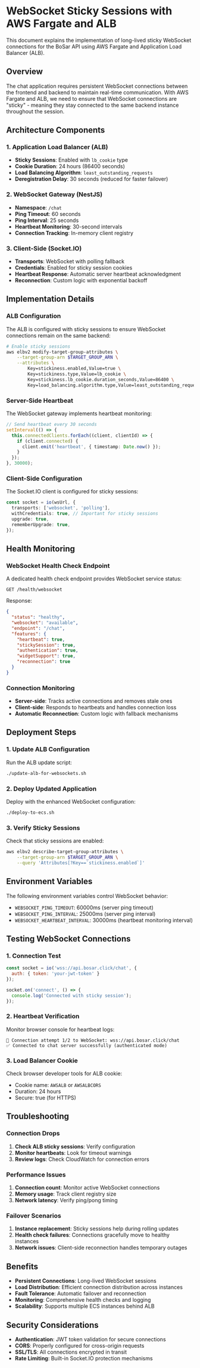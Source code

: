 # WebSocket Sticky Sessions with AWS Fargate and ALB

This document explains the implementation of long-lived sticky WebSocket connections for the BoSar API using AWS Fargate and Application Load Balancer (ALB).

## Overview

The chat application requires persistent WebSocket connections between the frontend and backend to maintain real-time communication. With AWS Fargate and ALB, we need to ensure that WebSocket connections are "sticky" - meaning they stay connected to the same backend instance throughout the session.

## Architecture Components

### 1. **Application Load Balancer (ALB)**
- **Sticky Sessions**: Enabled with `lb_cookie` type
- **Cookie Duration**: 24 hours (86400 seconds)
- **Load Balancing Algorithm**: `least_outstanding_requests`
- **Deregistration Delay**: 30 seconds (reduced for faster failover)

### 2. **WebSocket Gateway (NestJS)**
- **Namespace**: `/chat`
- **Ping Timeout**: 60 seconds
- **Ping Interval**: 25 seconds
- **Heartbeat Monitoring**: 30-second intervals
- **Connection Tracking**: In-memory client registry

### 3. **Client-Side (Socket.IO)**
- **Transports**: WebSocket with polling fallback
- **Credentials**: Enabled for sticky session cookies
- **Heartbeat Response**: Automatic server heartbeat acknowledgment
- **Reconnection**: Custom logic with exponential backoff

## Implementation Details

### ALB Configuration

The ALB is configured with sticky sessions to ensure WebSocket connections remain on the same backend:

```bash
# Enable sticky sessions
aws elbv2 modify-target-group-attributes \
    --target-group-arn $TARGET_GROUP_ARN \
    --attributes \
        Key=stickiness.enabled,Value=true \
        Key=stickiness.type,Value=lb_cookie \
        Key=stickiness.lb_cookie.duration_seconds,Value=86400 \
        Key=load_balancing.algorithm.type,Value=least_outstanding_requests
```

### Server-Side Heartbeat

The WebSocket gateway implements heartbeat monitoring:

```typescript
// Send heartbeat every 30 seconds
setInterval(() => {
  this.connectedClients.forEach((client, clientId) => {
    if (client.connected) {
      client.emit('heartbeat', { timestamp: Date.now() });
    }
  });
}, 30000);
```

### Client-Side Configuration

The Socket.IO client is configured for sticky sessions:

```typescript
const socket = io(wsUrl, {
  transports: ['websocket', 'polling'],
  withCredentials: true, // Important for sticky sessions
  upgrade: true,
  rememberUpgrade: true,
});
```

## Health Monitoring

### WebSocket Health Check Endpoint

A dedicated health check endpoint provides WebSocket service status:

```
GET /health/websocket
```

Response:
```json
{
  "status": "healthy",
  "websocket": "available",
  "endpoint": "/chat",
  "features": {
    "heartbeat": true,
    "stickySession": true,
    "authentication": true,
    "widgetSupport": true,
    "reconnection": true
  }
}
```

### Connection Monitoring

- **Server-side**: Tracks active connections and removes stale ones
- **Client-side**: Responds to heartbeats and handles connection loss
- **Automatic Reconnection**: Custom logic with fallback mechanisms

## Deployment Steps

### 1. Update ALB Configuration

Run the ALB update script:
```bash
./update-alb-for-websockets.sh
```

### 2. Deploy Updated Application

Deploy with the enhanced WebSocket configuration:
```bash
./deploy-to-ecs.sh
```

### 3. Verify Sticky Sessions

Check that sticky sessions are enabled:
```bash
aws elbv2 describe-target-group-attributes \
    --target-group-arn $TARGET_GROUP_ARN \
    --query 'Attributes[?Key==`stickiness.enabled`]'
```

## Environment Variables

The following environment variables control WebSocket behavior:

- `WEBSOCKET_PING_TIMEOUT`: 60000ms (server ping timeout)
- `WEBSOCKET_PING_INTERVAL`: 25000ms (server ping interval)
- `WEBSOCKET_HEARTBEAT_INTERVAL`: 30000ms (heartbeat monitoring interval)

## Testing WebSocket Connections

### 1. Connection Test

```javascript
const socket = io('wss://api.bosar.click/chat', {
  auth: { token: 'your-jwt-token' }
});

socket.on('connect', () => {
  console.log('Connected with sticky session');
});
```

### 2. Heartbeat Verification

Monitor browser console for heartbeat logs:
```
🔌 Connection attempt 1/2 to WebSocket: wss://api.bosar.click/chat
✅ Connected to chat server successfully (authenticated mode)
```

### 3. Load Balancer Cookie

Check browser developer tools for ALB cookie:
- Cookie name: `AWSALB` or `AWSALBCORS`
- Duration: 24 hours
- Secure: true (for HTTPS)

## Troubleshooting

### Connection Drops

1. **Check ALB sticky sessions**: Verify configuration
2. **Monitor heartbeats**: Look for timeout warnings
3. **Review logs**: Check CloudWatch for connection errors

### Performance Issues

1. **Connection count**: Monitor active WebSocket connections
2. **Memory usage**: Track client registry size
3. **Network latency**: Verify ping/pong timing

### Failover Scenarios

1. **Instance replacement**: Sticky sessions help during rolling updates
2. **Health check failures**: Connections gracefully move to healthy instances
3. **Network issues**: Client-side reconnection handles temporary outages

## Benefits

- **Persistent Connections**: Long-lived WebSocket sessions
- **Load Distribution**: Efficient connection distribution across instances
- **Fault Tolerance**: Automatic failover and reconnection
- **Monitoring**: Comprehensive health checks and logging
- **Scalability**: Supports multiple ECS instances behind ALB

## Security Considerations

- **Authentication**: JWT token validation for secure connections
- **CORS**: Properly configured for cross-origin requests
- **SSL/TLS**: All connections encrypted in transit
- **Rate Limiting**: Built-in Socket.IO protection mechanisms
